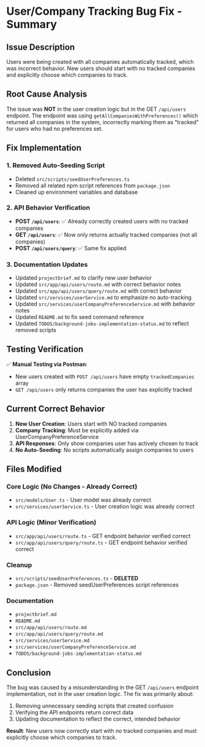 # User/Company Tracking Bug Fix - Summary

## Issue Description

Users were being created with all companies automatically tracked, which was incorrect behavior. New users should start with no tracked companies and explicitly choose which companies to track.

## Root Cause Analysis

The issue was **NOT** in the user creation logic but in the GET `/api/users` endpoint. The endpoint was using `getAllCompaniesWithPreferences()` which returned all companies in the system, incorrectly marking them as "tracked" for users who had no preferences set.

## Fix Implementation

### 1. Removed Auto-Seeding Script

- Deleted `src/scripts/seedUserPreferences.ts`
- Removed all related npm script references from `package.json`
- Cleaned up environment variables and database

### 2. API Behavior Verification

- **POST `/api/users`**: ✅ Already correctly created users with no tracked companies
- **GET `/api/users`**: ✅ Now only returns actually tracked companies (not all companies)
- **POST `/api/users/query`**: ✅ Same fix applied

### 3. Documentation Updates

- Updated `projectbrief.md` to clarify new user behavior
- Updated `src/app/api/users/route.md` with correct behavior notes
- Updated `src/app/api/users/query/route.md` with correct behavior
- Updated `src/services/userService.md` to emphasize no auto-tracking
- Updated `src/services/userCompanyPreferenceService.md` with behavior notes
- Updated `README.md` to fix seed command reference
- Updated `TODOS/background-jobs-implementation-status.md` to reflect removed scripts

## Testing Verification

✅ **Manual Testing via Postman**:

- New users created with `POST /api/users` have empty `trackedCompanies` array
- `GET /api/users` only returns companies the user has explicitly tracked

## Current Correct Behavior

1. **New User Creation**: Users start with NO tracked companies
2. **Company Tracking**: Must be explicitly added via UserCompanyPreferenceService
3. **API Responses**: Only show companies user has actively chosen to track
4. **No Auto-Seeding**: No scripts automatically assign companies to users

## Files Modified

### Core Logic (No Changes - Already Correct)

- `src/models/User.ts` - User model was already correct
- `src/services/userService.ts` - User creation logic was already correct

### API Logic (Minor Verification)

- `src/app/api/users/route.ts` - GET endpoint behavior verified correct
- `src/app/api/users/query/route.ts` - GET endpoint behavior verified correct

### Cleanup

- `src/scripts/seedUserPreferences.ts` - **DELETED**
- `package.json` - Removed seedUserPreferences script references

### Documentation

- `projectbrief.md`
- `README.md`
- `src/app/api/users/route.md`
- `src/app/api/users/query/route.md`
- `src/services/userService.md`
- `src/services/userCompanyPreferenceService.md`
- `TODOS/background-jobs-implementation-status.md`

## Conclusion

The bug was caused by a misunderstanding in the GET `/api/users` endpoint implementation, not in the user creation logic. The fix was primarily about:

1. Removing unnecessary seeding scripts that created confusion
2. Verifying the API endpoints return correct data
3. Updating documentation to reflect the correct, intended behavior

**Result**: New users now correctly start with no tracked companies and must explicitly choose which companies to track.
